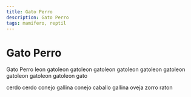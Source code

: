 ```yaml
---
title: Gato Perro
description: Gato Perro
tags: mamifero, reptil
---
```


# Gato Perro

Gato Perro leon gatoleon gatoleon gatoleon gatoleon gatoleon gatoleon gatoleon gatoleon gatoleon gato

cerdo cerdo conejo gallina conejo caballo gallina oveja zorro raton